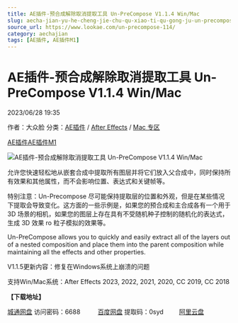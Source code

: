 ```yaml
---
title: AE插件-预合成解除取消提取工具 Un-PreCompose V1.1.4 Win/Mac
slug: aecha-jian-yu-he-cheng-jie-chu-qu-xiao-ti-qu-gong-ju-un-precompose-v1-1-4-win-mac
source_url: https://www.lookae.com/un-precompose-114/
category: aechajian
tags: [AE插件, AE插件M1]
---
```

# AE插件-预合成解除取消提取工具 Un-PreCompose V1.1.4 Win/Mac

2023/06/28 19:35

作者：大众脸
分类：[AE插件](https://www.lookae.com/after-effects/aechajian/) / [After Effects](https://www.lookae.com/after-effects/) / [Mac 专区](https://www.lookae.com/mac-osx/)

[AE插件](https://www.lookae.com/tag/ae%e6%8f%92%e4%bb%b6/)[AE插件M1](https://www.lookae.com/tag/aem1/)

![AE插件-预合成解除取消提取工具 Un-PreCompose V1.1.4 Win/Mac](https://www.lookae.com/wp-content/uploads/2022/11/unprecompose.jpg "AE插件-预合成解除取消提取工具 Un-PreCompose V1.1.4 Win/Mac-LookAE.com")

允许您快速轻松地从嵌套合成中提取所有图层并将它们放入父合成中，同时保持所有效果和其他属性，而不会影响位置、表达式和关键帧等。

特别注意：Un-Precompose 尽可能保持提取层的位置和外观，但是在某些情况下提取会导致变化。这方面的一些示例是，如果您的预合成和主合成各有一个用于 3D 场景的相机，如果您的图层上存在具有不受随机种子控制的随机化的表达式，生成 3D 效果 ro 粒子模拟的效果等。

Un-PreCompose allows you to quickly and easily extract all of the layers out of a nested composition and place them into the parent composition while maintaining all the effects and other properties.

V1.1.5更新内容：修复在Windows系统上崩溃的问题

支持Win/Mac系统：After Effects 2023, 2022, 2021, 2020, CC 2019, CC 2018

**【下载地址】**

[城通网盘](https://url70.ctfile.com/f/2827370-878263041-6a37dd?p=4431) 访问密码：6688          [百度网盘](https://pan.baidu.com/s/1rrbIlmn25MJFnaWmxju2zw?pwd=0syd) 提取码：0syd         [阿里云盘](https://www.aliyundrive.com/s/jKu3daQcYHd)
